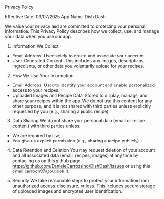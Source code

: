 Privacy Policy

Effective Date: 03/07/2025
App Name: Dish Dash

We value your privacy and are committed to protecting your personal information. This Privacy Policy describes how we collect, use, and manage your data when you use our app.

1. Information We Collect
- Email Address: Used solely to create and associate your account.
- User-Generated Content: This includes any images, descriptions, ingredients, or other data you voluntarily upload for your recipes.

2. How We Use Your Information
- Email Address: Used to identify your account and enable personalized access to your recipes.
- Uploaded Images and Recipe Data: Stored to display, manage, and share your recipes within the app. We do not use this content for any other purpose, and it is not shared with third parties unless explicitly requested by you (e.g., sharing a public recipe).

3. Data Sharing
We do not share your personal data (email or recipe content) with third parties unless:
- We are required by law,
- You give us explicit permission (e.g., sharing a recipe publicly).

4. Data Retention and Deletion
You may request deletion of your account and all associated data (email, recipes, images) at any time by contacting us on this github page https://github.com/DanieleCarrozzino/DishDash/issues or using this email carroch97@outlook.it.

5. Security
We take reasonable steps to protect your information from unauthorized access, disclosure, or loss. This includes secure storage of uploaded images and encrypted user identification.